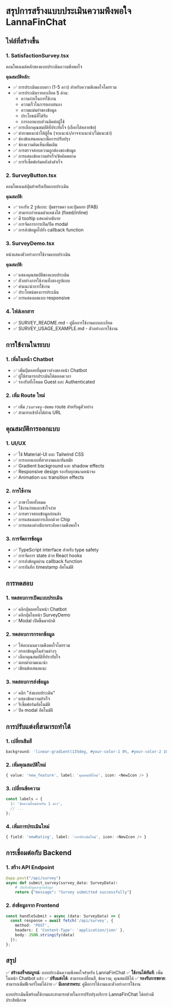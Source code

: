 # สรุปการสร้างแบบประเมินความพึงพอใจ LannaFinChat

## ไฟล์ที่สร้างขึ้น

### 1. SatisfactionSurvey.tsx
คอมโพเนนต์หลักของแบบประเมินความพึงพอใจ

**คุณสมบัติหลัก:**
- ✅ การประเมินแบบดาว (1-5 ดาว) สำหรับความพึงพอใจโดยรวม
- ✅ การประเมินรายละเอียด 5 ด้าน:
  - ความง่ายในการใช้งาน
  - ความเร็วในการตอบสนอง
  - ความแม่นยำของข้อมูล
  - ประโยชน์ที่ได้รับ
  - การออกแบบส่วนติดต่อผู้ใช้
- ✅ การเลือกคุณสมบัติที่ประทับใจ (เลือกได้หลายข้อ)
- ✅ คำถามแนะนำให้ผู้อื่น (จะแนะนำ/อาจจะแนะนำ/ไม่แนะนำ)
- ✅ ช่องข้อเสนอแนะเพื่อการปรับปรุง
- ✅ ช่องความคิดเห็นเพิ่มเติม
- ✅ การตรวจสอบความถูกต้องของข้อมูล
- ✅ การแสดงข้อความสำเร็จ/ข้อผิดพลาด
- ✅ การรีเซ็ตฟอร์มหลังส่งสำเร็จ

### 2. SurveyButton.tsx
คอมโพเนนต์ปุ่มสำหรับเปิดแบบประเมิน

**คุณสมบัติ:**
- ✅ รองรับ 2 รูปแบบ: ปุ่มธรรมดา และปุ่มลอย (FAB)
- ✅ สามารถกำหนดตำแหน่งได้ (fixed/inline)
- ✅ มี tooltip แสดงคำอธิบาย
- ✅ การจัดการการเปิด/ปิด modal
- ✅ การส่งข้อมูลไปยัง callback function

### 3. SurveyDemo.tsx
หน้าแสดงตัวอย่างการใช้งานแบบประเมิน

**คุณสมบัติ:**
- ✅ แสดงคุณสมบัติของแบบประเมิน
- ✅ ตัวอย่างการใช้งานทั้งสองรูปแบบ
- ✅ คำแนะนำการใช้งาน
- ✅ ประโยชน์ของการประเมิน
- ✅ การแสดงผลแบบ responsive

### 4. ไฟล์เอกสาร
- ✅ SURVEY_README.md - คู่มือการใช้งานแบบละเอียด
- ✅ SURVEY_USAGE_EXAMPLE.md - ตัวอย่างการใช้งาน

## การใช้งานในระบบ

### 1. เพิ่มในหน้า Chatbot
- ✅ เพิ่มปุ่มลอยที่มุมขวาล่างของหน้า Chatbot
- ✅ ผู้ใช้สามารถประเมินได้ตลอดเวลา
- ✅ รองรับทั้งโหมด Guest และ Authenticated

### 2. เพิ่ม Route ใหม่
- ✅ เพิ่ม `/survey-demo` route สำหรับดูตัวอย่าง
- ✅ สามารถเข้าถึงได้ผ่าน URL

## คุณสมบัติการออกแบบ

### 1. UI/UX
- ✅ ใช้ Material-UI และ Tailwind CSS
- ✅ การออกแบบที่สวยงามและทันสมัย
- ✅ Gradient background และ shadow effects
- ✅ Responsive design รองรับทุกขนาดหน้าจอ
- ✅ Animation และ transition effects

### 2. การใช้งาน
- ✅ ภาษาไทยทั้งหมด
- ✅ ใช้งานง่ายและเข้าใจง่าย
- ✅ การตรวจสอบข้อมูลก่อนส่ง
- ✅ การแสดงผลการเลือกด้วย Chip
- ✅ การแสดงคำอธิบายระดับความพึงพอใจ

### 3. การจัดการข้อมูล
- ✅ TypeScript interface สำหรับ type safety
- ✅ การจัดการ state ด้วย React hooks
- ✅ การส่งข้อมูลผ่าน callback function
- ✅ การบันทึก timestamp อัตโนมัติ

## การทดสอบ

### 1. ทดสอบการเปิดแบบประเมิน
- ✅ คลิกปุ่มลอยในหน้า Chatbot
- ✅ คลิกปุ่มในหน้า SurveyDemo
- ✅ Modal เปิดขึ้นมาปกติ

### 2. ทดสอบการกรอกข้อมูล
- ✅ ให้คะแนนความพึงพอใจโดยรวม
- ✅ กรอกข้อมูลในส่วนต่างๆ
- ✅ เลือกคุณสมบัติที่ประทับใจ
- ✅ ตอบคำถามแนะนำ
- ✅ เขียนข้อเสนอแนะ

### 3. ทดสอบการส่งข้อมูล
- ✅ คลิก "ส่งแบบประเมิน"
- ✅ แสดงข้อความสำเร็จ
- ✅ รีเซ็ตฟอร์มอัตโนมัติ
- ✅ ปิด modal อัตโนมัติ

## การปรับแต่งที่สามารถทำได้

### 1. เปลี่ยนธีมสี
```typescript
background: 'linear-gradient(135deg, #your-color-1 0%, #your-color-2 100%)'
```

### 2. เพิ่มคุณสมบัติใหม่
```typescript
{ value: 'new_feature', label: 'คุณสมบัติใหม่', icon: <NewIcon /> }
```

### 3. เปลี่ยนข้อความ
```typescript
const labels = {
  1: 'ข้อความใหม่สำหรับ 1 ดาว',
  // ...
};
```

### 4. เพิ่มการประเมินใหม่
```typescript
{ field: 'newRating', label: 'การประเมินใหม่', icon: <NewIcon /> }
```

## การเชื่อมต่อกับ Backend

### 1. สร้าง API Endpoint
```python
@app.post("/api/survey")
async def submit_survey(survey_data: SurveyData):
    # บันทึกข้อมูลลงฐานข้อมูล
    return {"message": "Survey submitted successfully"}
```

### 2. ส่งข้อมูลจาก Frontend
```typescript
const handleSubmit = async (data: SurveyData) => {
  const response = await fetch('/api/survey', {
    method: 'POST',
    headers: { 'Content-Type': 'application/json' },
    body: JSON.stringify(data)
  });
};
```

## สรุป

✅ **สร้างเสร็จสมบูรณ์**: แบบประเมินความพึงพอใจสำหรับ LannaFinChat
✅ **ใช้งานได้ทันที**: เพิ่มในหน้า Chatbot แล้ว
✅ **ปรับแต่งได้**: สามารถเปลี่ยนสี, ข้อความ, คุณสมบัติได้
✅ **รองรับการขยาย**: สามารถเพิ่มฟีเจอร์ใหม่ได้ง่าย
✅ **มีเอกสารครบ**: คู่มือการใช้งานและตัวอย่างการใช้งาน

แบบประเมินนี้พร้อมใช้งานและสามารถช่วยในการปรับปรุงบริการ LannaFinChat ได้อย่างมีประสิทธิภาพ
